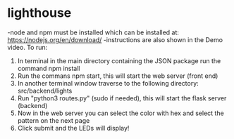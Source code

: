 # lighthouse

-node and npm must be installed which can be installed at: https://nodejs.org/en/download/
-instructions are also shown in the Demo video.
To run:
  1. In terminal in the main directory containing the JSON package run the command npm install
  2. Run the commans npm start, this will start the web server (front end)
  3. In another terminal window traverse to the following directory: src/backend/lights
  4. Run "python3 routes.py" (sudo if needed), this will start the flask server (backend)
  5. Now in the web server you can select the color with hex and select the pattern on the next page
  6. Click submit and the LEDs will display!
